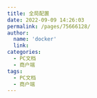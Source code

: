 ```yaml
---
title: 全局配置
date: 2022-09-09 14:26:03
permalink: /pages/75666128/
author: 
  name: 'docker'
  link: 
categories:
  - PC文档
  - 商户端
tags:
  - PC文档
  - 商户端
---
```


